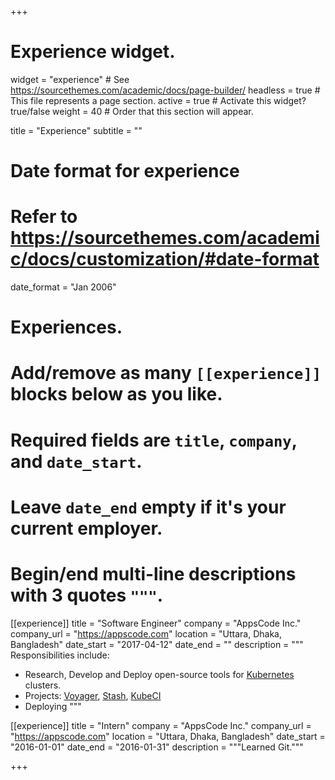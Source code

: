 +++
# Experience widget.
widget = "experience"  # See https://sourcethemes.com/academic/docs/page-builder/
headless = true  # This file represents a page section.
active = true  # Activate this widget? true/false
weight = 40  # Order that this section will appear.

title = "Experience"
subtitle = ""

# Date format for experience
#   Refer to https://sourcethemes.com/academic/docs/customization/#date-format
date_format = "Jan 2006"

# Experiences.
#   Add/remove as many `[[experience]]` blocks below as you like.
#   Required fields are `title`, `company`, and `date_start`.
#   Leave `date_end` empty if it's your current employer.
#   Begin/end multi-line descriptions with 3 quotes `"""`.
[[experience]]
  title = "Software Engineer"
  company = "AppsCode Inc."
  company_url = "https://appscode.com"
  location = "Uttara, Dhaka, Bangladesh"
  date_start = "2017-04-12"
  date_end = ""
  description = """
  Responsibilities include:
  
  * Research, Develop and Deploy open-source tools for [Kubernetes](https://kubernetes.io/) clusters.
  * Projects: [Voyager](https://github.com/appscode/voyager), [Stash](https://github.com/appscode/stash), [KubeCI](https://github.com/kube-ci/kubeci) 
  * Deploying
  """

[[experience]]
  title = "Intern"
  company = "AppsCode Inc."
  company_url = "https://appscode.com"
  location = "Uttara, Dhaka, Bangladesh"
  date_start = "2016-01-01"
  date_end = "2016-01-31"
  description = """Learned Git."""

+++
